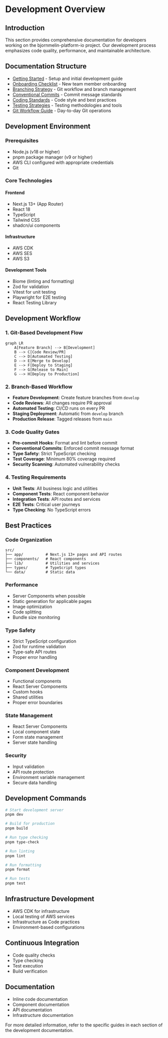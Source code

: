 # Development Overview

## Introduction

This section provides comprehensive documentation for developers working on the bjornmelin-platform-io project. Our development process emphasizes code quality, performance, and maintainable architecture.

## Documentation Structure

- [Getting Started](./getting-started.md) - Setup and initial development guide
- [Onboarding Checklist](./onboarding-checklist.md) - New team member onboarding
- [Branching Strategy](./branching-strategy.md) - Git workflow and branch management
- [Conventional Commits](./conventional-commits.md) - Commit message standards
- [Coding Standards](./coding-standards.md) - Code style and best practices
- [Testing Strategies](./testing.md) - Testing methodologies and tools
- [Git Workflow Guide](./git-workflow-guide.md) - Day-to-day Git operations

## Development Environment

### Prerequisites

- Node.js (v18 or higher)
- pnpm package manager (v9 or higher)
- AWS CLI configured with appropriate credentials
- Git

### Core Technologies

#### Frontend

- Next.js 13+ (App Router)
- React 18
- TypeScript
- Tailwind CSS
- shadcn/ui components

#### Infrastructure

- AWS CDK
- AWS SES
- AWS S3

#### Development Tools

- Biome (linting and formatting)
- Zod for validation
- Vitest for unit testing
- Playwright for E2E testing
- React Testing Library

## Development Workflow

### 1. Git-Based Development Flow

```mermaid
graph LR
    A[Feature Branch] --> B[Development]
    B --> C[Code Review/PR]
    C --> D[Automated Testing]
    D --> E[Merge to Develop]
    E --> F[Deploy to Staging]
    F --> G[Release to Main]
    G --> H[Deploy to Production]
```

### 2. Branch-Based Workflow

- **Feature Development**: Create feature branches from `develop`
- **Code Reviews**: All changes require PR approval
- **Automated Testing**: CI/CD runs on every PR
- **Staging Deployment**: Automatic from `develop` branch
- **Production Release**: Tagged releases from `main`

### 3. Code Quality Gates

- **Pre-commit Hooks**: Format and lint before commit
- **Conventional Commits**: Enforced commit message format
- **Type Safety**: Strict TypeScript checking
- **Test Coverage**: Minimum 80% coverage required
- **Security Scanning**: Automated vulnerability checks

### 4. Testing Requirements

- **Unit Tests**: All business logic and utilities
- **Component Tests**: React component behavior
- **Integration Tests**: API routes and services
- **E2E Tests**: Critical user journeys
- **Type Checking**: No TypeScript errors

## Best Practices

### Code Organization

```
src/
├── app/          # Next.js 13+ pages and API routes
├── components/   # React components
├── lib/          # Utilities and services
├── types/        # TypeScript types
└── data/         # Static data
```

### Performance

- Server Components when possible
- Static generation for applicable pages
- Image optimization
- Code splitting
- Bundle size monitoring

### Type Safety

- Strict TypeScript configuration
- Zod for runtime validation
- Type-safe API routes
- Proper error handling

### Component Development

- Functional components
- React Server Components
- Custom hooks
- Shared utilities
- Proper error boundaries

### State Management

- React Server Components
- Local component state
- Form state management
- Server state handling

### Security

- Input validation
- API route protection
- Environment variable management
- Secure data handling

## Development Commands

```bash
# Start development server
pnpm dev

# Build for production
pnpm build

# Run type checking
pnpm type-check

# Run linting
pnpm lint

# Run formatting
pnpm format

# Run tests
pnpm test
```

## Infrastructure Development

- AWS CDK for infrastructure
- Local testing of AWS services
- Infrastructure as Code practices
- Environment-based configurations

## Continuous Integration

- Code quality checks
- Type checking
- Test execution
- Build verification

## Documentation

- Inline code documentation
- Component documentation
- API documentation
- Infrastructure documentation

For more detailed information, refer to the specific guides in each section of the development documentation.
